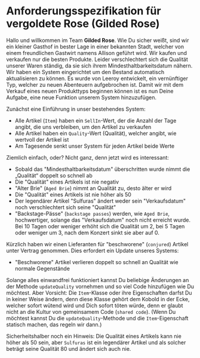 # Anforderungsspezifikation für vergoldete Rose (Gilded Rose)

Hallo und willkommen im Team **Gilded Rose**. Wie Du sicher weißt, sind wir ein kleiner Gasthof in bester Lage in einer bekannten Stadt, welcher von einem freundlichen Gastwirt namens Allison geführt wird. 
Wir kaufen und verkaufen nur die besten Produkte.
Leider verschlechtert sich die Qualität unserer Waren ständig, da sie sich ihrem Mindesthaltbarkeitsdatum nähern. 
Wir haben ein System eingerichtet um den Bestand automatisch aktualisieren zu können. 
Es wurde von Leeroy entwickelt, ein vernünftiger Typ, welcher zu neuen Abenteuern aufgebrochen ist. 
Damit wir mit dem Verkauf eines neuen Produkttyps beginnen können ist es nun Deine Aufgabe, eine neue Funktion unserem System hinzuzufügen. 

Zunächst eine Einführung in unser bestehendes System: 
* Alle Artikel (`Item`) haben ein `SellIn`-Wert, der die Anzahl der Tage angibt, die uns verbleiben, um den Artikel zu verkaufen
* Alle Artikel haben ein `Quality`-Wert (Qualität), welcher angibt, wie wertvoll der Artikel ist
* Am Tagesende senkt unser System für jeden Artikel beide Werte

Ziemlich einfach, oder? Nicht ganz, denn jetzt wird es interessant: 

* Sobald das "Mindesthaltbarkeitsdatum" überschritten wurde nimmt die „Qualität“ doppelt so schnell ab
* Die "Qualität" eines Artikels ist nie negativ
* "Alter Brie" (`Aged Brie`) nimmt an Qualität zu, desto älter er wird
* Die "Qualität" eines Artikels ist nie höher als 50
* Der legendärer Artikel "Sulfuras" ändert weder sein "Verkaufsdatum" noch verschlechtert sich seine "Qualität"
* "Backstage-Pässe" (`backstage passes`) werden, wie `Aged Brie`, hochwertiger, solange das "Verkaufsdatum" noch nicht erreicht wurde. 
  Bei 10 Tagen oder weniger erhöht sich die Qualität um 2, bei 5 Tagen oder weniger um 3, nach dem Konzert sinkt sie aber auf 0. 

Kürzlich haben wir einen Lieferanten für "beschworene" (`conjured`) Artikel unter Vertrag genommen. Dies erfordert ein Update unseres Systems: 
* "Beschworene" Artikel verlieren doppelt so schnell an Qualität wie normale Gegenstände

Solange alles einwandfrei funktioniert kannst Du beliebige Änderungen an der Methode `updateQuality` vornehmen und so viel Code hinzufügen wie Du möchtest. Aber Vorsicht: Die `Item`-Klasse oder ihre Eigenschaften darfst Du in keiner Weise ändern, denn diese Klasse gehört dem Kobold in der Ecke, welcher sofort wütend wird und Dich sofort töten würde, denn er glaubt nicht an die Kultur von gemeinsamem Code (`shared code`). 
(Wenn Du möchtest kannst Du die `updateQuality`-Methode und die `Item`-Eigenschaft statisch machen, das regeln wir dann.) 

Sicherheitshalber noch ein Hinweis: Die Qualität eines Artikels kann nie höher als 50 sein, aber `Sulfuras` ist ein legendärer Artikel und als solcher beträgt seine Qualität 80 und ändert sich auch nie. 
